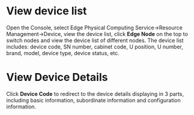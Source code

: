 # View device list

Open the Console, select Edge Physical Computing Service->Resource Management->Device, view the device list, click **Edge Node** on the top to switch nodes and view the device list of different nodes. The device list includes: device code, SN number, cabinet code, U position, U number, brand, model, device type, device status, etc.


# View Device Details

Click **Device Code** to redirect to the device details displaying in 3 parts, including basic information, subordinate information and configuration information.

